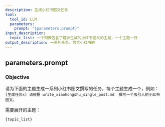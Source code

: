```yaml
---
description: 生成小红书图文任务
tool:
  tool_id: LLM
  parameters:
    prompt: "{parameters.prompt}"
input_description:
  topic_list: 一个列表包含了建议生成的小红书图文的主题，一个主题一行
output_description: 一系列任务，包含小红书的
---
```

## parameters.prompt

### Objective
请为下面的主题生成一系列小红书图文撰写的任务，每个主题生成一个，例如： `[生成任务x] 请根据 write_xiaohongshu_single_post.md  撰写一个吸引人的小红书图文。`

需要展开的主题：

```
{topic_list}
```